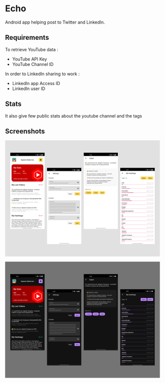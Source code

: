 # Echo

Android app helping post to Twitter and LinkedIn.

## Requirements

To retrieve YouTube data :
 * YouTube API Key
 * YouTube Channel ID

In order to LinkedIn sharing to work :
 * LinkedIn app Access ID
 * LinkedIn user ID

## Stats

It also give few public stats about the youtube channel and the tags

## Screenshots

![./docs/Docs-2022-09-09-light.png](./docs/Docs-2022-09-09-light.png)

![./docs/Docs-2022-09-09-dark.png](./docs/Docs-2022-09-09-dark.png)